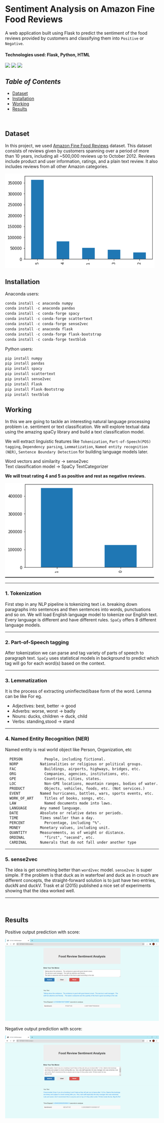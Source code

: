 # __Sentiment Analysis on Amazon Fine Food Reviews__

A web application built using Flask to predict the sentiment of the food reviews provided by customers and classifying them into `Positive` or `Negative`.

#### Technologies used: Flask, Python, HTML
<img src="https://img.shields.io/badge/flask%20-%23000.svg?&style=for-the-badge&logo=flask&logoColor=white"/> <img src="https://img.shields.io/badge/python%20-%2314354C.svg?&style=for-the-badge&logo=python&logoColor=white"/> <img src="https://img.shields.io/badge/html5%20-%23E34F26.svg?&style=for-the-badge&logo=html5&logoColor=white"/>

## _Table of Contents_
+ [Dataset](#dataset)
+ [Installation](#installation)
+ [Working](#working)
+ [Results](#results)
<br>

## Dataset
In this project, we used [Amazon Fine Food Reviews](https://www.kaggle.com/snap/amazon-fine-food-reviews) dataset. This dataset consists of reviews given by customers spanning over a period of more than 10 years, including all ~500,000 reviews up to October 2012. Reviews include product and user information, ratings, and a plain text review. It also includes reviews from all other Amazon categories.

![dataset distribution](/output/score.png)

## Installation
Anaconda users:

```python
conda install -c anaconda numpy
conda install -c anaconda pandas
conda install -c conda-forge spacy
conda install -c conda-forge scattertext
conda install -c conda-forge sense2vec
conda install -c anaconda flask
conda install -c conda-forge flask-bootstrap
conda install -c conda-forge textblob
```

Python users:

```python
pip install numpy
pip install pandas
pip install spacy
pip install scattertext
pip install sense2vec
pip install Flask
pip install Flask-Bootstrap
pip install textblob
```

## Working
In this we are going to tackle an interesting natural language processing problem i.e. sentiment or text classification. We will explore textual data using the amazing spaCy library and build a text classification model.

We will extract linguistic features like `Tokenization`, `Part-of-Speech(POS) tagging`, `Dependency parsing`, `Lemmatization`, `Named entity recognition (NER)`, `Sentence Boundary Detection` for building language models later.

Word vectors and similarity -> sense2vec <br>
Text classification model -> SpaCy TextCategorizer

<b>We will treat rating 4 and 5 as positive and rest as negative reviews.</b>

![](/output/score_boolean.png)

------
### 1. Tokenization 
First step in any NLP pipeline is tokenizing text i.e. breaking down paragraphs into sentences and then sentences into words, punctuations and so on. We will load English language model to tokenize our English text. Every language is different and have different rules. `SpaCy` offers 8 different language models.

------
### 2. Part-of-Speech tagging
After tokenization we can parse and tag variety of parts of speech to paragraph text. `SpaCy` uses statistical models in background to predict which tag will go for each word(s) based on the context.

------
### 3. Lemmatization
It is the process of extracting uninflected/base form of the word. Lemma can be like For eg. 
+ Adjectives: best, better → good 
+ Adverbs: worse, worst → badly 
+ Nouns: ducks, children → duck, child 
+ Verbs: standing,stood → stand

------
### 4. Named Entity Recognition (NER)
Named entity is real world object like Person, Organization, etc
  
      PERSON	      People, including fictional.
      NORP	        Nationalities or religious or political groups.
      FAC	          Buildings, airports, highways, bridges, etc.
      ORG	          Companies, agencies, institutions, etc.
      GPE	          Countries, cities, states.
      LOC	          Non-GPE locations, mountain ranges, bodies of water.
      PRODUCT	      Objects, vehicles, foods, etc. (Not services.)
      EVENT	        Named hurricanes, battles, wars, sports events, etc.
      WORK_OF_ART	  Titles of books, songs, etc.
      LAW	          Named documents made into laws.
      LANGUAGE	    Any named language.
      DATE	        Absolute or relative dates or periods.
      TIME	        Times smaller than a day.
      PERCENT	      Percentage, including "%".
      MONEY	        Monetary values, including unit.
      QUANTITY	    Measurements, as of weight or distance.
      ORDINAL	      "first", "second", etc.
      CARDINAL	    Numerals that do not fall under another type

------
### 5. sense2vec
The idea is get something better than `word2vec` model. `sense2vec` is super simple. If the problem is that duck as in waterfowl and duck as in crouch are different concepts, the straight-forward solution is to just have two entries, duckN and duckV. Trask et al (2015) published a nice set of experiments showing that the idea worked well.

------

<br>

## Results
Positive output prediction with score:

![img](/output/positive.png)

Negative output prediction with score:

![img](/output/negative.png)






